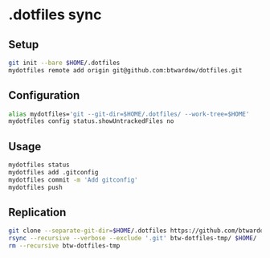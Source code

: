 # .dotfiles sync

## Setup
```bash
git init --bare $HOME/.dotfiles
mydotfiles remote add origin git@github.com:btwardow/dotfiles.git
```

## Configuration
```bash
alias mydotfiles='git --git-dir=$HOME/.dotfiles/ --work-tree=$HOME'
mydotfiles config status.showUntrackedFiles no
```

## Usage
```bash
mydotfiles status
mydotfiles add .gitconfig
mydotfiles commit -m 'Add gitconfig'
mydotfiles push
```

## Replication
```bash
git clone --separate-git-dir=$HOME/.dotfiles https://github.com/btwardow/dotfiles.git btw-dotfiles-tmp
rsync --recursive --verbose --exclude '.git' btw-dotfiles-tmp/ $HOME/
rm --recursive btw-dotfiles-tmp
```


